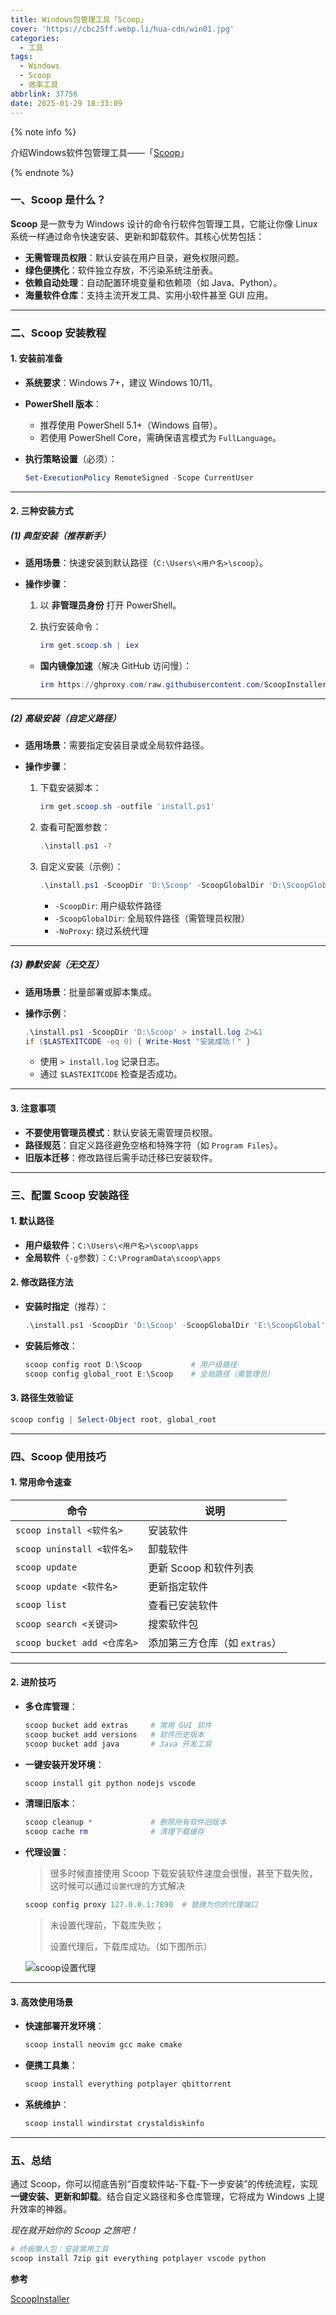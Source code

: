 ```yaml
---
title: Windows包管理工具「Scoop」
cover: 'https://cbc25ff.webp.li/hua-cdn/win01.jpg'
categories:
  - 工具
tags:
  - Windows
  - Scoop
  - 效率工具
abbrlink: 37756
date: 2025-01-29 18:33:09
---
```


{% note info %}

介绍Windows软件包管理工具——「[Scoop](https://scoop.sh/)」

{% endnote %}



### **一、Scoop 是什么？**

**Scoop** 是一款专为 Windows 设计的命令行软件包管理工具，它能让你像 Linux 系统一样通过命令快速安装、更新和卸载软件。其核心优势包括：

- **无需管理员权限**：默认安装在用户目录，避免权限问题。
- **绿色便携化**：软件独立存放，不污染系统注册表。
- **依赖自动处理**：自动配置环境变量和依赖项（如 Java、Python）。
- **海量软件仓库**：支持主流开发工具、实用小软件甚至 GUI 应用。

---

### **二、Scoop 安装教程**

#### **1. 安装前准备**

- **系统要求**：Windows 7+，建议 Windows 10/11。

- **PowerShell 版本**：

  - 推荐使用 PowerShell 5.1+（Windows 自带）。
  - 若使用 PowerShell Core，需确保语言模式为 `FullLanguage`。

- **执行策略设置**（必须）：

  ```powershell
  Set-ExecutionPolicy RemoteSigned -Scope CurrentUser
  ```

---

#### **2. 三种安装方式**

##### **(1) 典型安装（推荐新手）**

- **适用场景**：快速安装到默认路径（`C:\Users\<用户名>\scoop`）。

- **操作步骤**：

  1. 以 **非管理员身份** 打开 PowerShell。

  2. 执行安装命令：

     ```powershell
     irm get.scoop.sh | iex
     ```

  - **国内镜像加速**（解决 GitHub 访问慢）：

    ```powershell
    irm https://ghproxy.com/raw.githubusercontent.com/ScoopInstaller/Install/master/install.ps1 | iex
    ```

---

##### **(2) 高级安装（自定义路径）**

- **适用场景**：需要指定安装目录或全局软件路径。

- **操作步骤**：

  1. 下载安装脚本：

     ```powershell
     irm get.scoop.sh -outfile 'install.ps1'
     ```

  2. 查看可配置参数：

     ```powershell
     .\install.ps1 -?
     ```

  3. 自定义安装（示例）：

     ```powershell
     .\install.ps1 -ScoopDir 'D:\Scoop' -ScoopGlobalDir 'D:\ScoopGlobal' -NoProxy
     ```

     - `-ScoopDir`: 用户级软件路径
     - `-ScoopGlobalDir`: 全局软件路径（需管理员权限）
     - `-NoProxy`: 绕过系统代理

---

##### **(3) 静默安装（无交互）**

- **适用场景**：批量部署或脚本集成。

- **操作示例**：

  ```powershell
  .\install.ps1 -ScoopDir 'D:\Scoop' > install.log 2>&1
  if ($LASTEXITCODE -eq 0) { Write-Host "安装成功！" }
  ```

  - 使用 `> install.log` 记录日志。
  - 通过 `$LASTEXITCODE` 检查是否成功。

---

#### **3. 注意事项**

- **不要使用管理员模式**：默认安装无需管理员权限。
- **路径规范**：自定义路径避免空格和特殊字符（如 `Program Files`）。
- **旧版本迁移**：修改路径后需手动迁移已安装软件。

---

### **三、配置 Scoop 安装路径**

#### **1. 默认路径**

- **用户级软件**：`C:\Users\<用户名>\scoop\apps`
- **全局软件**（`-g`参数）：`C:\ProgramData\scoop\apps`

#### **2. 修改路径方法**

- **安装时指定**（推荐）：

  ```powershell
  .\install.ps1 -ScoopDir 'D:\Scoop' -ScoopGlobalDir 'E:\ScoopGlobal'
  ```

- **安装后修改**：

  ```powershell
  scoop config root D:\Scoop           # 用户级路径
  scoop config global_root E:\Scoop    # 全局路径（需管理员）
  ```

#### **3. 路径生效验证**

```powershell
scoop config | Select-Object root, global_root
```

---

### **四、Scoop 使用技巧**

#### **1. 常用命令速查**

| 命令                        | 说明                          |
| --------------------------- | ----------------------------- |
| `scoop install <软件名>`    | 安装软件                      |
| `scoop uninstall <软件名>`  | 卸载软件                      |
| `scoop update`              | 更新 Scoop 和软件列表         |
| `scoop update <软件名>`     | 更新指定软件                  |
| `scoop list`                | 查看已安装软件                |
| `scoop search <关键词>`     | 搜索软件包                    |
| `scoop bucket add <仓库名>` | 添加第三方仓库（如 `extras`） |

---

#### **2. 进阶技巧**

- **多仓库管理**：

  ```powershell
  scoop bucket add extras     # 常用 GUI 软件
  scoop bucket add versions   # 软件历史版本
  scoop bucket add java       # Java 开发工具
  ```

- **一键安装开发环境**：

  ```powershell
  scoop install git python nodejs vscode
  ```

- **清理旧版本**：

  ```powershell
  scoop cleanup *             # 删除所有软件旧版本
  scoop cache rm              # 清理下载缓存
  ```

- **代理设置**：

  > 很多时候直接使用 Scoop 下载安装软件速度会很慢，甚至下载失败，这时候可以通过`设置代理`的方式解决

  ```powershell
  scoop config proxy 127.0.0.1:7890  # 替换为你的代理端口
  ```

  

  > 未设置代理前，下载库失败；
  >
  > 设置代理后，下载库成功。（如下图所示）

  ![scoop设置代理](https://cbc25ff.webp.li/hua-cdn/scoop设置代理.png)

---

#### **3. 高效使用场景**

- **快速部署开发环境**：

  ```powershell
  scoop install neovim gcc make cmake
  ```

- **便携工具集**：

  ```powershell
  scoop install everything potplayer qbittorrent
  ```

- **系统维护**：

  ```powershell
  scoop install windirstat crystaldiskinfo
  ```

---

### **五、总结**

通过 Scoop，你可以彻底告别“百度软件站-下载-下一步安装”的传统流程，实现 **一键安装、更新和卸载**。结合自定义路径和多仓库管理，它将成为 Windows 上提升效率的神器。

*现在就开始你的 Scoop 之旅吧！*

```powershell
# 终极懒人包：安装常用工具
scoop install 7zip git everything potplayer vscode python
```



**参考**

[ScoopInstaller](https://github.com/ScoopInstaller/Install#readme)